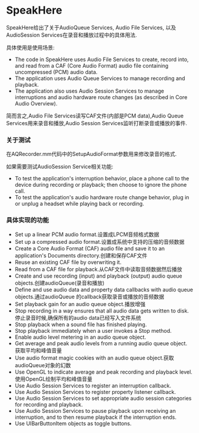 # SpeakHere


SpeakHere给出了关于AudioQueue Services, Audio File Services, 以及 AudioSession Services在录音和播放过程中的具体用法.

具体使用是使用场景:

* The code in SpeakHere uses Audio File Services to create, record into, and read from a CAF (Core Audio Format) audio file containing uncompressed (PCM) audio data. 
*  The application uses Audio Queue Services to manage recording and playback.
*  The application also uses Audio Session Services to manage interruptions and audio hardware route changes (as described in Core Audio Overview).

简而言之,Audio File Services读写CAF文件(内部是PCM data),Audio Queue Services用来录音和播放,Audio Session Services监听打断录音或播放的事件.

### 关于测试
在AQRecorder.mm代码中的SetupAudioFormat参数用来修改录音的格式.

如果需要测试AudioSession Service相关功能:

* To test the application's interruption behavior, place a phone call to the device during recording or playback; then choose to ignore the phone call.
* To test the application's audio hardware route change behavior, plug in or unplug a headset while playing back or recording.

### 具体实现的功能

* Set up a linear PCM audio format.设置成LPCM音频格式数据
* Set up a compressed audio format.设置成系统中支持的压缩的音频数据
* Create a Core Audio Format (CAF) audio file and save it to an application's Documents directory.创建和保存CAF文件
* Reuse an existing CAF file by overwriting it.
* Read from a CAF file for playback.从CAF文件中读取音频数据然后播放
* Create and use recording (input) and playback (output) audio queue objects.创建audioQueue(录音和播放)
* Define and use audio data and property data callbacks with audio queue objects.通过audioQueue 的callback获取录音或播放的音频数据
* Set playback gain for an audio queue object.播放增强
* Stop recording in a way ensures that all audio data gets written to disk. 停止录音时候,确保所有的audio data已经写入文件系统
* Stop playback when a sound file has finished playing.
* Stop playback immediately when a user invokes a Stop method.
* Enable audio level metering in an audio queue object.
* Get average and peak audio levels from a running audio queue object. 获取平均和峰值音量
* Use audio format magic cookies with an audio queue object.获取audioQueue对象的幻数
* Use OpenGL to indicate average and peak recording and playback level.使用OpenGL绘制平均和峰值音量
* Use Audio Session Services to register an interruption callback. 
* Use Audio Session Services to register property listener callback.
* Use Audio Session Services to set appropriate audio session categories for recording and playback.
* Use Audio Session Services to pause playback upon receiving an interruption, and to then resume playback if the interruption ends.
* Use UIBarButtonItem objects as toggle buttons.
